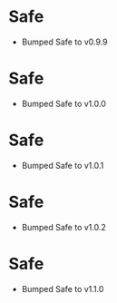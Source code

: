 
# Safe

- Bumped Safe to v0.9.9

# Safe

- Bumped Safe to v1.0.0

# Safe

- Bumped Safe to v1.0.1

# Safe

- Bumped Safe to v1.0.2

# Safe

- Bumped Safe to v1.1.0
